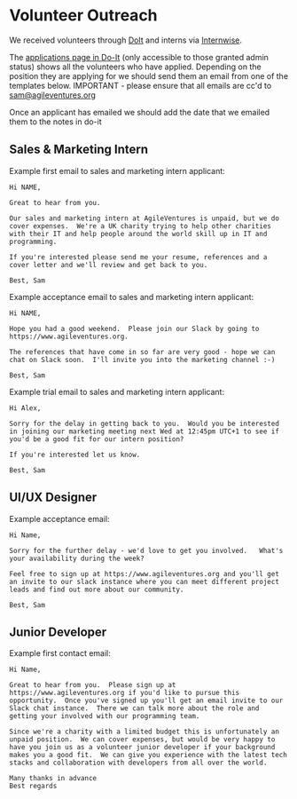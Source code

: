 Volunteer Outreach
==================

We received volunteers through [DoIt](https://do-it.org/) and interns via [Internwise](https://www.internwise.co.uk/).

The [applications page in Do-It](https://do-it.org/users/applications/manage) (only accessible to those granted admin status) shows all the volunteers who have applied.  Depending on the position they are applying for we should send them an email from one of the templates below. IMPORTANT - please ensure that all emails are cc'd to sam@agileventures.org

Once an applicant has emailed we should add the date that we emailed them to the notes in do-it 


Sales & Marketing Intern
------------------------

Example first email to sales and marketing intern applicant:

```
Hi NAME,

Great to hear from you.

Our sales and marketing intern at AgileVentures is unpaid, but we do cover expenses.  We're a UK charity trying to help other charities with their IT and help people around the world skill up in IT and programming.

If you're interested please send me your resume, references and a cover letter and we'll review and get back to you.

Best, Sam 
```

Example acceptance email to sales and marketing intern applicant:

```
Hi NAME,

Hope you had a good weekend.  Please join our Slack by going to https://www.agileventures.org.

The references that have come in so far are very good - hope we can chat on Slack soon.  I'll invite you into the marketing channel :-)

Best, Sam
```

Example trial email to sales and marketing intern applicant:

```
Hi Alex,

Sorry for the delay in getting back to you.  Would you be interested in joining our marketing meeting next Wed at 12:45pm UTC+1 to see if you'd be a good fit for our intern position?

If you're interested let us know.

Best, Sam
```

UI/UX Designer
-------------


Example acceptance email:

```
Hi Name,

Sorry for the further delay - we'd love to get you involved.   What's your availability during the week?

Feel free to sign up at https://www.agileventures.org and you'll get an invite to our slack instance where you can meet different project leads and find out more about our community.

Best, Sam
```

Junior Developer
----------------

Example first contact email:

```
Hi Name,

Great to hear from you.  Please sign up at https://www.agileventures.org if you'd like to pursue this opportunity.  Once you've signed up you'll get an email invite to our Slack chat instance.  There we can talk more about the role and getting your involved with our programming team.

Since we're a charity with a limited budget this is unfortunately an unpaid position.  We can cover expenses, but would be very happy to have you join us as a volunteer junior developer if your background makes you a good fit.  We can give you experience with the latest tech stacks and collaboration with developers from all over the world.

Many thanks in advance
Best regards 
```
